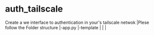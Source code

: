 # auth_tailscale
Create a we interface to authentication in your's tailscale netwok 
|Plese follow the Folder structure 
|-app.py
|-template
|
|
|


